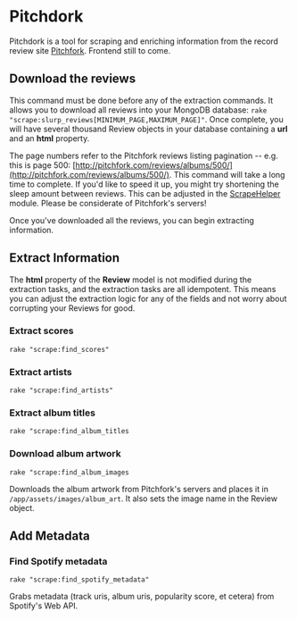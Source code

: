 # Pitchdork

Pitchdork is a tool for scraping and enriching information from the record review site [Pitchfork](http://pitchfork.com/). Frontend still to come.

## Download the reviews
This command must be done before any of the extraction commands. It allows you to download all reviews into your MongoDB database: `rake "scrape:slurp_reviews[MINIMUM_PAGE,MAXIMUM_PAGE]"`. Once complete, you will have several thousand Review objects in your database containing a **url** and an **html** property.

The page numbers refer to the Pitchfork reviews listing pagination -- e.g. this is page 500: [http://pitchfork.com/reviews/albums/500/](http://pitchfork.com/reviews/albums/500/). This command will take a long time to complete. If you'd like to speed it up, you might try shortening the sleep amount between reviews. This can be adjusted in the [ScrapeHelper](https://github.com/kevineder/Pitchdork/blob/master/app/helpers/scrape_helper.rb) module. Please be considerate of Pitchfork's servers!

Once you've downloaded all the reviews, you can begin extracting information.

## Extract Information
The **html** property of the **Review** model is not modified during the extraction tasks, and the extraction tasks are all idempotent. This means you can adjust the extraction logic for any of the fields and not worry about corrupting your Reviews for good.

### Extract scores
`rake "scrape:find_scores"`

### Extract artists
`rake "scrape:find_artists"`

### Extract album titles
`rake "scrape:find_album_titles`

### Download album artwork
`rake "scrape:find_album_images`

Downloads the album artwork from Pitchfork's servers and places it in `/app/assets/images/album_art`. It also sets the image name in the Review object.

## Add Metadata

### Find Spotify metadata
`rake "scrape:find_spotify_metadata"`

Grabs metadata (track uris, album uris, popularity score, et cetera) from Spotify's Web API.
